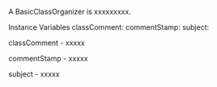 A BasicClassOrganizer is xxxxxxxxx.Instance Variables	classComment:		<Object>	commentStamp:		<Object>	subject:		<Object>classComment	- xxxxxcommentStamp	- xxxxxsubject	- xxxxx
